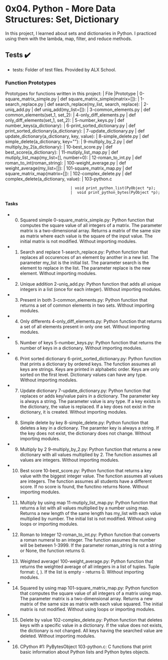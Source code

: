 # 0x04. Python - More Data Structures: Set, Dictionary

In this project, I learned about sets and dictionaries in Python. I practiced using them with the lambda, map, filter, and reduce methods.

## Tests ✔️
* tests: Folder of test files. Provided by ALX School.

### Function Prototypes 

Prototypes for functions written in this project:
| File 	                        |Prototype
| 0-square_matrix_simple.py 	| def square_matrix_simple(matrix=[]):
| 1-search_replace.py 	        | def search_replace(my_list, search, replace):
| 2-uniq_add.py 	        | def uniq_add(my_list=[]):
| 3-common_elements.py 	        | def common_elements(set_1, set_2):
| 4-only_diff_elements.py 	| def only_diff_elements(set_1, set_2):
| 5-number_keys.py 	        | def number_keys(a_dictionary):
| 6-print_sorted_dictionary.py 	| def print_sorted_dictionary(a_dictionary):
| 7-update_dictionary.py 	| def update_dictionary(a_dictionary, key, value):
| 8-simple_delete.py 	        | def simple_delete(a_dictionary, key=""):
| 9-multiply_by_2.py 	        | def multiply_by_2(a_dictionary):
| 10-best_score.py 	        |   def best_score(a_dictionary):
| 11-mutiply_list_map.py 	| def mutiply_list_map(my_list=[], number=0):
| 12-roman_to_int.py 	        | def roman_to_int(roman_string):
| 100-weight_average.py 	| def weight_average(my_list=[]):
| 101-square_matrix_map.py 	| def square_matrix_map(matrix=[]):
| 102-complex_delete.py 	| def complex_delete(a_dictionary, value):
| 103-python.c 	

                                 | void print_python_list(PyObject *p);
                                 |  void print_python_bytes(PyObject *p);

#### Tasks 



*    0. Squared simple
        0-square_matrix_simple.py: Python function that computes the square value of all integers of a matrix.
        The parameter matrix is a two-dimensional array.
        Returns a matrix of the same size as matrix where each value is the square of the input value.
        The initial matrix is not modified.
        Without importing modules.

*    1. Search and replace
        1-search_replace.py: Python function that replaces all occurences of an element by another in a new list.
        The parameter my_list is the initial list.
        The parameter search is the element to replace in the list.
        The parameter replace is the new element.
        Without importing modules.

*    2. Unique addition
        2-uniq_add.py: Python function that adds all unique integers in a list (once for each integer).
        Without importing modules.

*    3. Present in both
        3-common_elements.py: Python function that returns a set of common elements in two sets.
        Without importing modules.

*    4. Only differents
        4-only_diff_elements.py: Python function that returns a set of all elements present in only one set.
        Without importing modules.

*    5. Number of keys
        5-number_keys.py: Python function that returns the number of keys in a dictionary.
        Without importing modules.

*    6. Print sorted dictionary
        6-print_sorted_dictionary.py: Python function that prints a dictionary by ordered keys.
        The function assumes all keys are strings.
        Keys are printed in alphabetic order.
        Keys are only sorted on the first level.
        Dictionary values can have any type.
        Without importing modules.

*    7. Update dictionary
        7-update_dictionary.py: Python function that replaces or adds key/value pairs in a dictionary.
        The parameter key is always a string.
        The parameter value is any type.
        If a key exists in the dictionary, the value is replaced.
        If a key does not exist in the dictionary, it is created.
        Without importing modules.

*    8. Simple delete by key
        8-simple_delete.py: Python function that deletes a key in a dictionary.
        The paramter key is always a string.
        If the key does not exist, the dictionary does not change.
        Without importing modules.

*    9. Multiply by 2
        9-multiply_by_2.py: Python function that returns a new dictionary with all values multiplied by 2.
        The function assumes all values are integers.
        Without importing modules.

*    10. Best score
        10-best_score.py: Python function that returns a key value with the biggest integer value.
        The function assumes all values are integers.
        The function assumes all students have a different score.
        If no score is found, the functino returns None.
        Without importing modules.

*    11. Multiply by using map
        11-mutiply_list_map.py: Python function that returns a list with all values multiplied by a number using map.
        Returns a new length of the same length has my_list with each value multiplied by number.
        The initial list is not modified.
        Without using loops or importing modules.

*    12. Roman to Integer
        12-roman_to_int.py: Python function that converts a roman numeral to an integer.
        The function assumes the number will be between 1-3999.
        If the parameter roman_string is not a string or None, the function returns 0.

*    13. Weighted average!
        100-weight_average.py: Python function that returns the weighted average of all integers in a list of tuples.
        Tuple format: (<score>, <weight>).
        If the list is empty - returns 0.
        Without importing modules.

*    14. Squared by using map
        101-square_matrix_map.py: Python function that computes the square value of all integers of a matrix using map.
        The parameter matrix is a two-dimensional array.
        Returns a new matrix of the same size as matrix with each value squared.
        The initial matrix is not modified.
        Without using loops or importing modules.

*    15. Delete by value
        102-complex_delete.py: Python function that deletes keys with a specific value in a dictionary.
        If the value does not exists, the dictionary is not changed.
        All keys having the searched value are deleted.
        Without importing modules.

*    16. CPython #1: PyBytesObject
        103-python.c: C functions that print basic information about Python lists and Python bytes objects.

